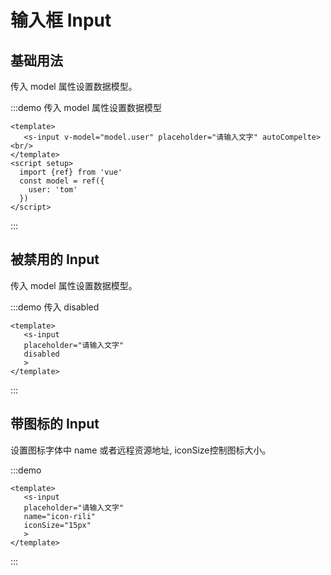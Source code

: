 # 输入框  Input

## 基础用法

传入 model 属性设置数据模型。

:::demo 传入 model 属性设置数据模型

```vue
<template>
   <s-input v-model="model.user" placeholder="请输入文字" autoCompelte><br/>
</template>
<script setup>
  import {ref} from 'vue'
  const model = ref({
    user: 'tom'
  })
</script>
```
:::

## 被禁用的 Input

传入 model 属性设置数据模型。

:::demo 传入 disabled

```vue
<template>
   <s-input 
   placeholder="请输入文字"
   disabled
   >
</template>

```
:::

## 带图标的 Input

设置图标字体中 name 或者远程资源地址, iconSize控制图标大小。

:::demo 

```vue
<template>
   <s-input 
   placeholder="请输入文字"
   name="icon-rili"
   iconSize="15px"
   >
</template>

```
:::

